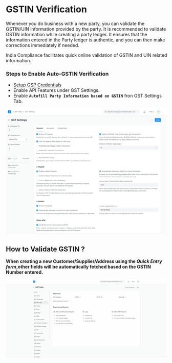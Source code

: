 # GSTIN Verification
Whenever you do business with a new party, you can validate the GSTIN/UIN information provided by the party. It is recommended to validate GSTIN information while creating a party ledger. It ensures that the information entered in the Party ledger is authentic, and you can then make corrections immediately if needed.

India Compliance facilitates quick online validation of GSTIN and UIN related information.

### Steps to Enable Auto-GSTIN Verification
- [Setup GSP Credentials](gst_settings#gsp-credentials) 
- Enable API Features under GST Settings.
- Enable **`Autofill Party Information based on GSTIN`** fron GST Settings Tab.

![Enable Other Features](assets/gst_settings.png)

## How to Validate GSTIN ?
**When creating a new Customer/Supplier/Address using the *Quick Entry form*,other fields will be automatically fetched based on the GSTIN Number entered.**

![Create Party Quick Entry](assets/create_party_quick_entry.gif)

